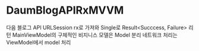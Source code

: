 # DaumBlogAPIRxMVVM

다음 블로그 API URLSession rx로 가져와 Single로 Result&lt;Succcess, Failure> 리턴
MainViewModel의 구체적인 비지니스 모델은 Model 분리
네트워크 처리는 ViewModel에서 model 처리
